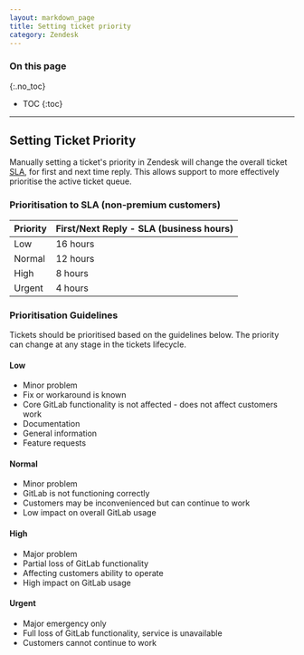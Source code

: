 ```yaml
---
layout: markdown_page
title: Setting ticket priority
category: Zendesk
---
```


### On this page
{:.no_toc}

- TOC
{:toc}

----

## Setting Ticket Priority

Manually setting a ticket's priority in Zendesk will change the overall ticket [SLA](https://about.gitlab.com/handbook/support/#sla), for first and next time reply. This allows support to more effectively prioritise the active ticket queue.

### Prioritisation to SLA (non-premium customers)

| Priority | First/Next Reply - SLA (business hours) |
|----------|-----------------------------------------|
| Low      |  16 hours                               |
| Normal   |  12 hours                               |
| High     |  8 hours                                |
| Urgent   |  4 hours                                |

### Prioritisation Guidelines

Tickets should be prioritised based on the guidelines below. The priority can change at any stage in the tickets lifecycle.

#### Low

+ Minor problem
+ Fix or workaround is known
+ Core GitLab functionality is not affected - does not affect customers work
+ Documentation
+ General information
+ Feature requests

#### Normal

+ Minor problem
+ GitLab is not functioning correctly
+ Customers may be inconvenienced but can continue to work
+ Low impact on overall GitLab usage

#### High

+ Major problem
+ Partial loss of GitLab functionality
+ Affecting customers ability to operate
+ High impact on GitLab usage

#### Urgent

+ Major emergency only
+ Full loss of GitLab functionality, service is unavailable
+ Customers cannot continue to work